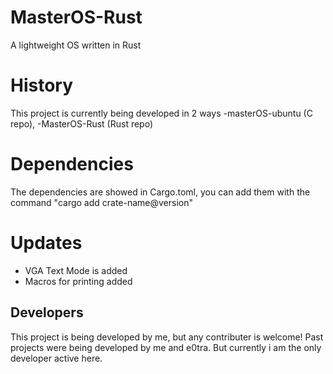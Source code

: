 # MasterOS-Rust
A lightweight OS written in Rust

# History
This project is currently being developed in 2 ways
-masterOS-ubuntu (C repo), 
-MasterOS-Rust (Rust repo)

# Dependencies
The dependencies are showed in Cargo.toml, you can add them with the command "cargo add crate-name@version"

# Updates
- VGA Text Mode is added
- Macros for printing added

## Developers
This project is being developed by me, but any contributer is welcome!
Past projects were being developed by me and e0tra. But currently i am the only developer active here.
